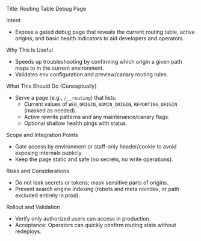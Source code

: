 Title: Routing Table Debug Page

Intent
- Expose a gated debug page that reveals the current routing table, active origins, and basic health indicators to aid developers and operators.

Why This Is Useful
- Speeds up troubleshooting by confirming which origin a given path maps to in the current environment.
- Validates env configuration and preview/canary routing rules.

What This Should Do (Conceptually)
- Serve a page (e.g., `/__routing`) that lists:
  - Current values of `WEB_ORIGIN`, `ADMIN_ORIGIN`, `REPORTING_ORIGIN` (masked as needed).
  - Active rewrite patterns and any maintenance/canary flags.
  - Optional shallow health pings with status.

Scope and Integration Points
- Gate access by environment or staff-only header/cookie to avoid exposing internals publicly.
- Keep the page static and safe (no secrets, no write operations).

Risks and Considerations
- Do not leak secrets or tokens; mask sensitive parts of origins.
- Prevent search engine indexing (robots and meta noindex, or path excluded entirely in prod).

Rollout and Validation
- Verify only authorized users can access in production.
- Acceptance: Operators can quickly confirm routing state without redeploys.

